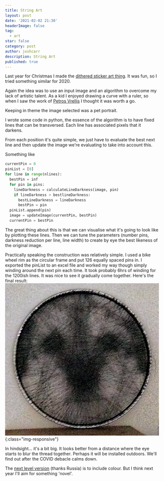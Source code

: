 ```yaml
---
title: String Art
layout: post
date: '2021-02-02 21:30'
headerImage: false
tag:
  - art
star: false
category: post
author: joshcarr
description: String Art
published: true
---
```


Last year for Christmas I made the [dithered sticker art thing](https://algorithmic-art.firebaseapp.com/). It was fun, so I tried something similar for 2020.

Again the idea was to use an input image and an algorithm to overcome my lack of artistic talent. As a kid I enjoyed drawing a curve with a ruler, so when I saw the work of [Petros Vrellis](http://artof01.com/vrellis/works/knit.html) I thought it was worth a go. 

Keeping in theme the image selected was a pet portrait. 

I wrote some code in python, the essence of the algorithm is to have fixed lines that can be transversed. Each line has associated pixels that it darkens. 

From each position it's quite simple, we just have to evaluate the best next line and then update the image we're evaluating to take into account this.

Something like
```python
currentPin = 0
pinList = [0]
for line in range(nlines):
  bestPin = inf
  for pin in pins:
    lineDarkness = calculateLineDarkness(image, pin)
    if lineDarkness > bestlineDarkness:
      bestLineDarkness = lineDarkness
      bestPin = pin
  pinList.append(pin)
  image = updateImage(currentPin, bestPin)
  currentPin = bestPin
```

The great thing about this is that we can visualise what it's going to look like by plotting these lines. Then we can tune the parameters (number pins, darkness reduction per line, line width) to create by eye the best likeness of the original image.

Practically speaking the construction was relatively simple. I used a bike wheel rim as the circular frame and put 126 equally spaced pins in. I exported the pinList to an excel file and worked my way though simply winding around the next pin each time. It took probably 6hrs of winding for the 1200ish lines. It was nice to see it gradually come together. Here's the final result:
![molePicture](/assets/images/algoart/mole.jpg){:class="img-responsive"}

In hindsight... it's a bit big. It looks better from a distance where the eye starts to blur the thread together. Perhaps it will be installed outdoors. We'll find out after the COVID debacle calms down.


The [next level version](https://news.artnet.com/art-world/ani-abakumova-thread-art-computer-1626352) (thanks Russia) is to include colour. But I think next year I'll aim for something 'novel'.